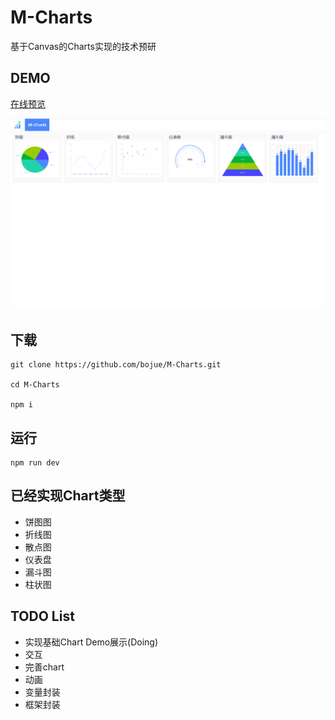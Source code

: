 # M-Charts
基于Canvas的Charts实现的技术预研

## DEMO
[在线预览](https://bojue.github.io/M-Charts)

![Demo](src/assets/demo/demo.png)

## 下载

```
git clone https://github.com/bojue/M-Charts.git

cd M-Charts

npm i
```

## 运行

```
npm run dev

```

## 已经实现Chart类型

- 饼图图
- 折线图
- 散点图
- 仪表盘
- 漏斗图
- 柱状图

## TODO List 

- 实现基础Chart Demo展示(Doing) 
- 交互
- 完善chart
- 动画
- 变量封装
- 框架封装